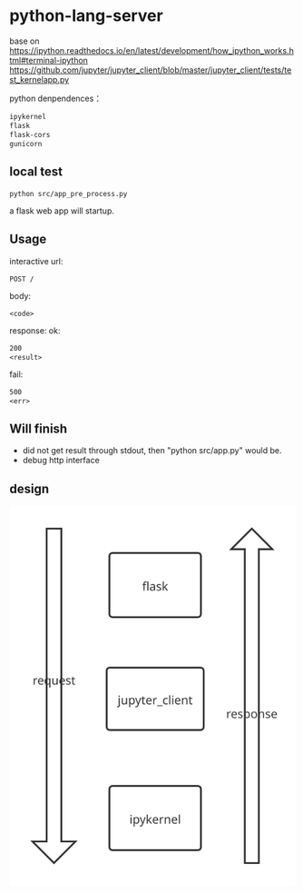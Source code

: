 # python-lang-server

base on 
https://ipython.readthedocs.io/en/latest/development/how_ipython_works.html#terminal-ipython
https://github.com/jupyter/jupyter_client/blob/master/jupyter_client/tests/test_kernelapp.py

python denpendences：
```
ipykernel
flask
flask-cors
gunicorn
```
## local test
```
python src/app_pre_process.py
```
a flask web app will startup.

## Usage
interactive url:
```
POST /
```
body:
```
<code>
```
response:
ok:
```
200
<result>
```
fail:
```
500
<err>
```

## Will finish
* did not get result through stdout, then "python src/app.py" would be.
* debug http interface

## design
![svg](/DESIGN.svg)
